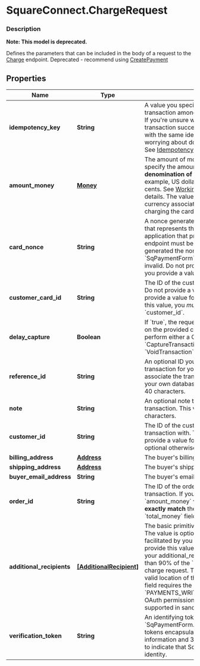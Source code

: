 # SquareConnect.ChargeRequest

### Description
**Note: This model is deprecated.**

Defines the parameters that can be included in the body of a request to the [Charge](#endpoint-charge) endpoint.  Deprecated - recommend using [CreatePayment](#endpoint-payments-createpayment)

## Properties
Name | Type | Description | Notes
------------ | ------------- | ------------- | -------------
**idempotency_key** | **String** | A value you specify that uniquely identifies this transaction among transactions you&#39;ve created.  If you&#39;re unsure whether a particular transaction succeeded, you can reattempt it with the same idempotency key without worrying about double-charging the buyer.  See [Idempotency](https://developer.squareup.com/docs/basics/api101/idempotency) for more information. | 
**amount_money** | [**Money**](Money.md) | The amount of money to charge.  Note that you specify the amount in the __smallest denomination of the applicable currency__. For example, US dollar amounts are specified in cents. See [Working with monetary amounts](https://developer.squareup.com/docs/build-basics/working-with-monetary-amounts) for details.  The value of &#x60;currency&#x60; must match the currency associated with the business that is charging the card. | 
**card_nonce** | **String** | A nonce generated from the &#x60;SqPaymentForm&#x60; that represents the card to charge.  The application that provides a nonce to this endpoint must be the _same application_ that generated the nonce with the &#x60;SqPaymentForm&#x60;. Otherwise, the nonce is invalid.  Do not provide a value for this field if you provide a value for &#x60;customer_card_id&#x60;. | [optional] 
**customer_card_id** | **String** | The ID of the customer card on file to charge. Do not provide a value for this field if you provide a value for &#x60;card_nonce&#x60;.  If you provide this value, you _must_ also provide a value for &#x60;customer_id&#x60;. | [optional] 
**delay_capture** | **Boolean** | If &#x60;true&#x60;, the request will only perform an Auth on the provided card. You can then later perform either a Capture (with the &#x60;CaptureTransaction&#x60; or a Void (with the &#x60;VoidTransaction&#x60;.  Default value: &#x60;false&#x60; | [optional] 
**reference_id** | **String** | An optional ID you can associate with the transaction for your own purposes (such as to associate the transaction with an entity ID in your own database).  This value cannot exceed 40 characters. | [optional] 
**note** | **String** | An optional note to associate with the transaction.  This value cannot exceed 60 characters. | [optional] 
**customer_id** | **String** | The ID of the customer to associate this transaction with. This field is required if you provide a value for &#x60;customer_card_id&#x60;, and optional otherwise. | [optional] 
**billing_address** | [**Address**](Address.md) | The buyer&#39;s billing address. | [optional] 
**shipping_address** | [**Address**](Address.md) | The buyer&#39;s shipping address, if available. | [optional] 
**buyer_email_address** | **String** | The buyer&#39;s email address, if available. | [optional] 
**order_id** | **String** | The ID of the order to associate with this transaction.  If you provide this value, the &#x60;amount_money&#x60; value of your request must __exactly match__ the value of the order&#39;s &#x60;total_money&#x60; field. | [optional] 
**additional_recipients** | [**[AdditionalRecipient]**](AdditionalRecipient.md) | The basic primitive of multi-party transaction. The value is optional. The transaction facilitated by you can be split from here.  If you provide this value, the &#x60;amount_money&#x60; value in your additional_recipients must not be more than 90% of the &#x60;amount_money&#x60; value in the charge request. The &#x60;location_id&#x60; must be the valid location of the app owner merchant.  This field requires the &#x60;PAYMENTS_WRITE_ADDITIONAL_RECIPIENTS&#x60; OAuth permission.  This field is currently not supported in sandbox. | [optional] 
**verification_token** | **String** | An identifying token generated by &#x60;SqPaymentForm.verifyBuyer()&#x60;. Verification tokens encapsulate customer device information and 3-D Secure challenge results to indicate that Square has verified the buyer identity. | [optional] 


